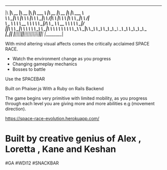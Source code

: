   ________  ________  ________  ________  _______   ________  ________  ________  _______      
|\   ____\|\   __  \|\   __  \|\   ____\|\  ___ \ |\   __  \|\   __  \|\   ____\|\  ___ \     
\ \  \___|\ \  \|\  \ \  \|\  \ \  \___|\ \   __/|\ \  \|\  \ \  \|\  \ \  \___|\ \   __/|    
 \ \_____  \ \   ____\ \   __  \ \  \    \ \  \_|/_\ \   _  _\ \   __  \ \  \    \ \  \_|/__  
  \|____|\  \ \  \___|\ \  \ \  \ \  \____\ \  \_|\ \ \  \\  \\ \  \ \  \ \  \____\ \  \_|\ \ 
    ____\_\  \ \__\    \ \__\ \__\ \_______\ \_______\ \__\\ _\\ \__\ \__\ \_______\ \_______\
   |\_________\|__|     \|__|\|__|\|_______|\|_______|\|__|\|__|\|__|\|__|\|_______|\|_______|
   \|_________|                                                                               
                                                                                              
                                                                                              

With mind altering visual affects comes the critically acclaimed SPACE RACE.  

  - Watch the environment change as you progress
  - Changing gameplay mechanics
  - Bosses to battle

Use the SPACEBAR

Built on Phaiser.js 
With a Ruby on Rails Backend

The game begins very primitive with limited mobility, as you progress through each level you are giving more and more abilities e.g (movement direction). 

https://space-race-evolution.herokuapp.com/

# Built by creative genius of Alex , Loretta , Kane and Keshan

 #GA #WDI12 #SNACKBAR